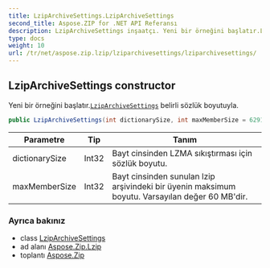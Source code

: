 ```yaml
---
title: LzipArchiveSettings.LzipArchiveSettings
second_title: Aspose.ZIP for .NET API Referansı
description: LzipArchiveSettings inşaatçı. Yeni bir örneğini başlatır.LzipArchiveSettings belirli sözlük boyutuyla.
type: docs
weight: 10
url: /tr/net/aspose.zip.lzip/lziparchivesettings/lziparchivesettings/
---
```

## LzipArchiveSettings constructor

Yeni bir örneğini başlatır.[`LzipArchiveSettings`](../) belirli sözlük boyutuyla.

```csharp
public LzipArchiveSettings(int dictionarySize, int maxMemberSize = 62914560)
```

| Parametre | Tip | Tanım |
| --- | --- | --- |
| dictionarySize | Int32 | Bayt cinsinden LZMA sıkıştırması için sözlük boyutu. |
| maxMemberSize | Int32 | Bayt cinsinden sunulan lzip arşivindeki bir üyenin maksimum boyutu. Varsayılan değer 60 MB'dir. |

### Ayrıca bakınız

* class [LzipArchiveSettings](../)
* ad alanı [Aspose.Zip.Lzip](../../lziparchivesettings/)
* toplantı [Aspose.Zip](../../../)


